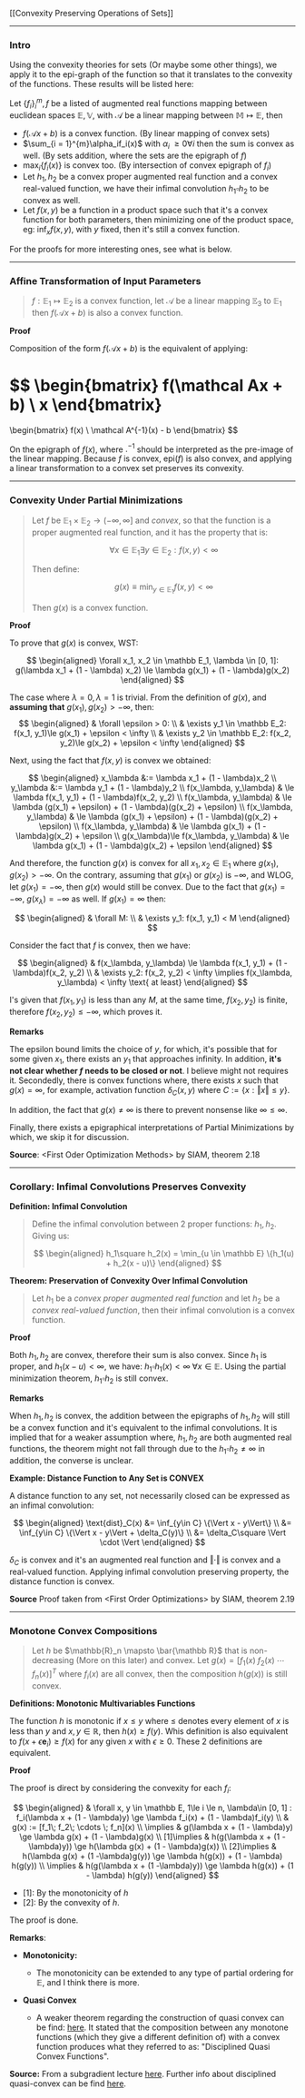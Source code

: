 [[Convexity Preserving Operations of Sets]]

---
### **Intro**

Using the convexity theories for sets (Or maybe some other things), we apply it to the epi-graph of the function so that it translates to the convexity of the functions. These results will be listed here: 

Let $\{f_i\}_{i}^m, f$ be a listed of augmented real functions mapping between euclidean spaces $\mathbb E, \mathbb V$, with $\mathcal A$ be a linear mapping between $\mathbb M\mapsto \mathbb E$, then

* $f(\mathcal Ax + b)$ is a convex function. (By linear mapping of convex sets)
* $\sum_{i = 1}^{m}\alpha_if_i(x)$ with $\alpha_i \; \ge 0 \forall i$ then the sum is convex as well. (By sets addition, where the sets are the epigraph of $f$)
* $\max_i\{f_i(x)\}$ is convex too. (By intersection of convex epigraph of $f_i$)
* Let $h_1, h_2$ be a convex proper augmented real function and a convex real-valued function, we have their infimal convolution $h_1\square h_2$ to be convex as well. 
* Let $f(x, y)$ be a function in a product space such that it's a convex function for both parameters, then minimizing one of the product space, eg: $\inf_x f(x, y)$, with $y$ fixed, then it's still a convex function. 

For the proofs for more interesting ones, see what is below. 

---
### **Affine Transformation of Input Parameters**

> $f:\mathbb E_1 \mapsto \mathbb E_2$ is a convex function, let $\mathcal A$ be a linear mapping $\mathbb E_3$ to $\mathbb E_1$ then $f(\mathcal Ax + b)$ is also a convex function. 

**Proof**

Composition of the form $f(\mathcal A x + b)$ is the equivalent of applying: 

$$
\begin{bmatrix}
    f(\mathcal Ax + b)
    \\
    x
\end{bmatrix}
= 
\begin{bmatrix}
    f(x)
    \\
    \mathcal A^{-1}(x) - b
\end{bmatrix}
$$

On the epigraph of $f(x)$, where $.^{-1}$ should be interpreted as the pre-image of the linear mapping. Because $f$ is convex, $\text{epi}(f)$ is also convex, and applying a linear transformation to a convex set preserves its convexity. 



---
### **Convexity Under Partial Minimizations**

> Let $f$ be $\mathbb E_1 \times \mathbb E_2 \rightarrow (-\infty, \infty]$ and *convex*, so that the function is a proper augmented real function, and it has the property that is: 
> 
> $$
> \forall x \in \mathbb E_1 \exists y \in \mathbb E_2: f(x, y) < \infty
> $$
> 
> Then define: 
> 
> $$
> g(x) \equiv \min_{y\in \mathbb E_1} f(x, y) < \infty
> $$
> 
> Then $g(x)$ is a convex function. 

**Proof**

To prove that $g(x)$  is convex, WST: 

$$
\begin{aligned}
    \forall x_1, x_2 \in \mathbb E_1, \lambda \in [0, 1]: 
    g(\lambda x_1 + (1 - \lambda) x_2) \le 
        \lambda g(x_1) + (1 - \lambda)g(x_2)
\end{aligned}
$$

The case where $\lambda = 0, \lambda = 1$ is trivial. From the definition of $g(x)$, and **assuming that** $g(x_1), g(x_2) > -\infty$, then: 
$$
\begin{aligned}
    & \forall \epsilon > 0: 
    \\
    & \exists y_1 \in \mathbb E_2: f(x_1, y_1)\le g(x_1) + \epsilon < \infty
    \\
    & \exists y_2 \in \mathbb E_2: f(x_2, y_2)\le g(x_2) + \epsilon < \infty
\end{aligned}
$$

Next, using the fact that $f(x, y)$ is convex we obtained: 

$$
\begin{aligned}
    x_\lambda &:= \lambda x_1 + (1 - \lambda)x_2
    \\
    y_\lambda &:= \lambda y_1 + (1 - \lambda)y_2
    \\
    f(x_\lambda, y_\lambda) & \le \lambda f(x_1, y_1) + (1 - \lambda)f(x_2, y_2)
    \\
    f(x_\lambda, y_\lambda) & \le \lambda (g(x_1) + \epsilon) + (1 - \lambda)(g(x_2) + \epsilon)
    \\
    f(x_\lambda, y_\lambda) & \le \lambda (g(x_1) + \epsilon) + (1 - \lambda)(g(x_2) + \epsilon)
    \\
    f(x_\lambda, y_\lambda) & \le \lambda g(x_1) + (1 - \lambda)g(x_2) + \epsilon
    \\
    g(x_\lambda)\le f(x_\lambda, y_\lambda) & \le \lambda g(x_1) + (1 - \lambda)g(x_2) + \epsilon
\end{aligned}
$$

And therefore, the function $g(x)$ is convex for all $x_1, x_2 \in \mathbb E_1$ where $g(x_1), g(x_2) > -\infty$. On the contrary, assuming that $g(x_1)$ or $g(x_2)$ is $-\infty$, and WLOG, let $g(x_1) = -\infty$, then $g(x)$ would still be convex. Due to the fact that $g(x_1) = -\infty$, $g(x_\lambda) = -\infty$ as well. If $g(x_1) =\infty$ then: 

$$
\begin{aligned}
    & \forall M: 
    \\
    & \exists y_1: f(x_1, y_1) < M
\end{aligned}
$$

Consider the fact that $f$ is convex, then we have: 

$$
\begin{aligned}
    & f(x_\lambda, y_\lambda) \le \lambda f(x_1, y_1) + (1 - \lambda)f(x_2, y_2)
    \\
    & \exists y_2: f(x_2, y_2) < \infty
    \implies f(x_\lambda, y_\lambda) < \infty \text{ at least}
\end{aligned}
$$

I's given that $f(x_1, y_1)$ is less than any $M$, at the same time, $f(x_2, y_2)$ is finite, therefore $f(x_2, y_2) \le -\infty$, which proves it. 

**Remarks**

The epsilon bound limits the choice of $y$, for which, it's possible that for some given $x_1$, there exists an $y_1$ that approaches infinity. In addition, **it's not clear whether $f$ needs to be closed or not**. I believe might not requires it. Secondedly, there is convex functions where, there exists $x$ such that $g(x) = \infty$, for example, activation function $\delta_C(x, y)$ where $C:=\{x: \Vert x\Vert\le y\}$. 

In addition, the fact that $g(x)\neq \infty$ is there to prevent nonsense like $\infty \le \infty$. 

Finally, there exists a epigraphical interpretations of Partial Minimizations by which, we skip it for discussion. 

**Source**: \<First Oder Optimization Methods\> by SIAM, theorem 2.18



---
### **Corollary: Infimal Convolutions Preserves Convexity**

**Definition: Infimal Convolution**

> Define the infimal convolution between 2 proper functions: $h_1, h_2$. Giving us: 
> 
> $$
> \begin{aligned}
>    h_1\square h_2(x) = \min_{u \in \mathbb E} 
>    \{h_1(u) + h_2(x - u)\}
> \end{aligned}
> $$


**Theorem: Preservation of Convexity Over Infimal Convolution**

> Let $h_1$ be a *convex proper augmented real function* and let $h_2$ be a *convex real-valued function*, then their infimal convolution is a convex function. 

**Proof**

Both $h_1, h_2$ are convex, therefore their sum is also convex. Since $h_1$ is proper, and $h_1(x - u)<\infty$, we have: $h_1\square h_1(x) < \infty\;\forall x \in \mathbb E$. Using the partial minimization theorem, $h_1\square h_2$ is still convex. 


**Remarks**

When $h_1, h_2$ is convex, the addition between the epigraphs of $h_1, h_2$ will still be a convex function and it's equivalent to the infimal convolutions. It is implied that for a weaker assumption where, $h_1, h_2$  are both augmented real functions, the theorem might not fall through due to the $h_1\square h_2\neq \infty$ in addition, the converse is unclear. 

**Example: Distance Function to Any Set is CONVEX**

A distance function to any set, not necessarily closed can be expressed as an infimal convolution: 

$$
\begin{aligned}
    \text{dist}_C(x) &= \inf_{y\in C} \{\Vert x - y\Vert\}
    \\
    &= \inf_{y\in C} \{\Vert x - y\Vert + \delta_C(y)\}
    \\
    &= \delta_C\square \Vert \cdot \Vert
\end{aligned}
$$

$\delta_C$ is convex and it's an augmented real function and $\Vert \cdot \Vert$ is convex and a real-valued function. Applying infimal convolution preserving property, the distance function is convex. 


**Source**
Proof taken from \<First Order Optimizations\> by SIAM, theorem 2.19


---
### **Monotone Convex Compositions**

> Let $h$ be $\mathbb{R}_n \mapsto \bar{\mathbb R}$ that is non-decreasing (More on this later) and convex. Let $g(x) = [f_1(x)\; f_2(x)\; \cdots \; f_n(x)]^T$ where $f_i(x)$ are all convex, then the composition $h(g(x))$ is still convex. 

**Definitions: Monotonic Multivariables Functions** 

The function $h$ is monotonic if $x \le y$ where $\le$ denotes every element of $x$ is less than $y$ and $x, y\in \mathbb R$, then $h(x) \ge f(y)$. Whis definition is also equivalent to $f(x + \epsilon \mathbf e_i) \ge f(x)$ for any given $x$ with $\epsilon \ge 0$. These 2 definitions are equivalent. 

**Proof**

The proof is direct by considering the convexity for each $f_i$: 

$$
\begin{aligned}
    & \forall x, y \in \mathbb E, 1\le i \le n, \lambda\in [0, 1] : f_i(\lambda x + (1 - \lambda)y) \ge \lambda f_i(x) + (1 - \lambda)f_i(y)
    \\
    & g(x) := [f_1\; f_2\; \cdots \; f_n](x)
    \\
    \implies &
    g(\lambda x + (1 - \lambda)y) \ge \lambda g(x) + (1 - \lambda)g(x)
    \\
    [1]\implies & 
    h(g(\lambda x + (1 -\lambda)y)) \ge h(\lambda g(x) + (1 - \lambda)g(x))
    \\
    [2]\implies &
    h(\lambda g(x) + (1 -\lambda)g(y)) \ge \lambda h(g(x)) + (1 - \lambda) h(g(y))
    \\
    \implies & 
    h(g(\lambda x + (1 -\lambda)y)) \ge \lambda h(g(x)) + (1 - \lambda) h(g(y))
\end{aligned}
$$

* [1]: By the monotonicity of $h$
* [2]: By the convexity of $h$. 

The proof is done. 

**Remarks**: 

* **Monotonicity:** 
  * The monotonicity can be extended to any type of partial ordering for $\mathbb E$, and I think there is more. 

* **Quasi Convex**
  * A weaker theorem regarding the construction of quasi convex can be find: [here](https://web.stanford.edu/~boyd/papers/pdf/dqcp.pdf). It stated that the composition between any monotone functions (which they give a different definition of) with a convex function produces what they referred to as: "Disciplined Quasi Convex Functions". 


**Source:**
From a subgradient lecture [here](http://www.seas.ucla.edu/~vandenbe/236C/lectures/subgradients.pdf). Further info about disciplined quasi-convex can be find [here](https://web.stanford.edu/~boyd/papers/pdf/dqcp.pdf). 


